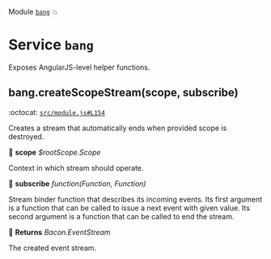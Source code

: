 Module [`bang`](index.md) :boom:
# Service `bang`

Exposes AngularJS-level helper functions.

## bang.createScopeStream(scope, subscribe)

:octocat: [`src/module.js#L154`](https://github.com/nouncy/bangjs/tree/master/src/module.js#L154)

Creates a stream that automatically ends when provided scope is
destroyed.

:baby_bottle: **scope** _$rootScope.Scope_

Context in which stream should operate.

:baby_bottle: **subscribe** _function(Function, Function)_

Stream binder function
  that describes its incoming events. Its first argument is a function
  that can be called to issue a next event with given value. Its second
  argument is a function that can be called to end the stream.

:dash: **Returns** _Bacon.EventStream_

The created event stream.


